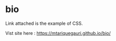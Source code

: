 # bio

Link attached is the example of CSS. 

Vist site here : https://mtariquegauri.github.io/bio/
